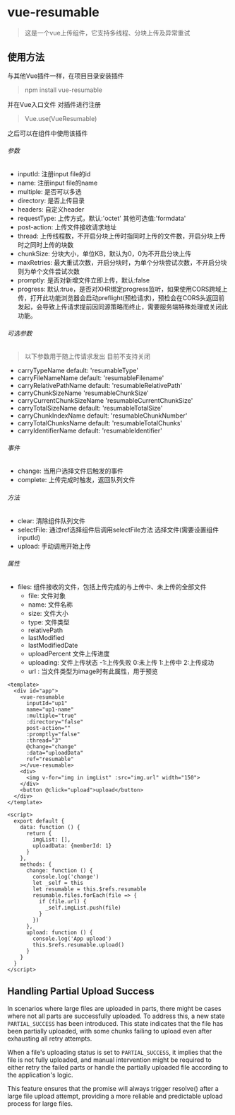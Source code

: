# vue-resumable

> 这是一个vue上传组件，它支持多线程、分块上传及异常重试

## 使用方法

与其他Vue插件一样，在项目目录安装插件

> npm install vue-resumable

并在Vue入口文件 对插件进行注册 

> Vue.use(VueResumable)

之后可以在组件中使用该插件

###### 参数

- inputId: 注册input file的id
- name: 注册input file的name
- multiple: 是否可以多选
- directory: 是否上传目录
- headers: 自定义header
- requestType: 上传方式，默认:'octet' 其他可选值:'formdata'
- post-action: 上传文件接收请求地址
- thread: 上传线程数，不开启分块上传时指同时上传的文件数，开启分块上传时之同时上传的块数
- chunkSize: 分块大小，单位KB，默认为0，0为不开启分块上传
- maxRetries: 最大重试次数，开启分块时，为单个分块尝试次数，不开启分块则为单个文件尝试次数
- promptly: 是否对新增文件立即上传，默认:false
- progress: 默认:true，是否对XHR绑定progress监听，如果使用CORS跨域上传，打开此功能浏览器会启动preflight(预检请求)，预检会在CORS头返回前发起，会导致上传请求提前因同源策略而终止，需要服务端特殊处理或关闭此功能。

###### 可选参数

> 以下参数用于随上传请求发出 目前不支持关闭

- carryTypeName default: 'resumableType'
- carryFileNameName default: 'resumableFilename'
- carryRelativePathName default: 'resumableRelativePath'
- carryChunkSizeName  'resumableChunkSize'
- carryCurrentChunkSizeName 'resumableCurrentChunkSize'
- carryTotalSizeName  default: 'resumableTotalSize'
- carryChunkIndexName default: 'resumableChunkNumber'
- carryTotalChunksName  default: 'resumableTotalChunks'
- carryIdentifierName default: 'resumableIdentifier'

###### 事件

- change: 当用户选择文件后触发的事件
- complete: 上传完成时触发，返回队列文件

###### 方法

- clear: 清除组件队列文件
- selectFile: 通过ref选择组件后调用selectFile方法 选择文件(需要设置组件inputId)
- upload: 手动调用开始上传

###### 属性

- files: 组件接收的文件，包括上传完成的与上传中、未上传的全部文件
  - file: 文件对象
  - name: 文件名称
  - size: 文件大小
  - type: 文件类型
  - relativePath
  - lastModified
  - lastModifiedDate
  - uploadPercent 文件上传进度
  - uploading:  文件上传状态 -1:上传失败 0:未上传 1:上传中 2:上传成功
  - url : 当文件类型为image时有此属性，用于预览

```
<template>
  <div id="app">
    <vue-resumable
      inputId="up1"
      name="up1-name"
      :multiple="true"
      :directory="false"
      post-action=""
      :promptly="false"
      :thread="3"
      @change="change"
      :data="uploadData"
      ref="resumable"
    ></vue-resumable>
    <div>
      <img v-for="img in imgList" :src="img.url" width="150">
    </div>
    <button @click="upload">upload</button>
  </div>
</template>

<script>
  export default {
    data: function () {
      return {
        imgList: [],
        uploadData: {memberId: 1}
      }
    },
    methods: {
      change: function () {
        console.log('change')
        let _self = this
        let resumable = this.$refs.resumable
        resumable.files.forEach(file => {
          if (file.url) {
            _self.imgList.push(file)
          }
        })
      },
      upload: function () {
        console.log('App upload')
        this.$refs.resumable.upload()
      }
    }
  }
</script>

```

## Handling Partial Upload Success

In scenarios where large files are uploaded in parts, there might be cases where not all parts are successfully uploaded. To address this, a new state `PARTIAL_SUCCESS` has been introduced. This state indicates that the file has been partially uploaded, with some chunks failing to upload even after exhausting all retry attempts.

When a file's uploading status is set to `PARTIAL_SUCCESS`, it implies that the file is not fully uploaded, and manual intervention might be required to either retry the failed parts or handle the partially uploaded file according to the application's logic.

This feature ensures that the promise will always trigger resolve() after a large file upload attempt, providing a more reliable and predictable upload process for large files.
